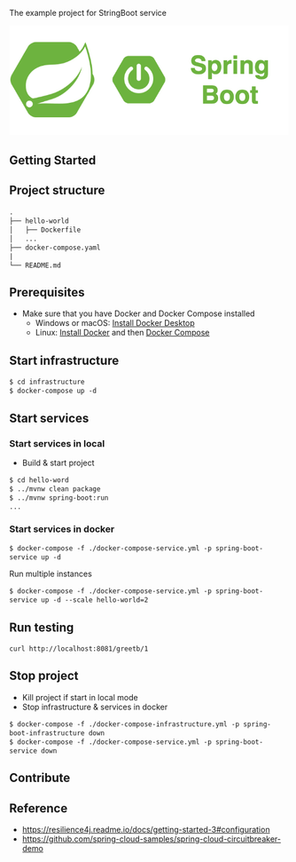 The example project for StringBoot service

<div align="center">
    <img src="./assets/images/spring_boot_icon.png"/>
</div>

## Getting Started

## Project structure
```
.
├── hello-world
│   ├── Dockerfile
│   ...
├── docker-compose.yaml
|
└── README.md
```

## Prerequisites
- Make sure that you have Docker and Docker Compose installed
  - Windows or macOS:
    [Install Docker Desktop](https://www.docker.com/get-started)
  - Linux: [Install Docker](https://www.docker.com/get-started) and then
    [Docker Compose](https://github.com/docker/compose)

## Start infrastructure

```shell script
$ cd infrastructure
$ docker-compose up -d
```

## Start services
### Start services in local

- Build & start project
```shell script
$ cd hello-word
$ ../mvnw clean package
$ ../mvnw spring-boot:run
...
```

### Start services in docker 

```shell script
$ docker-compose -f ./docker-compose-service.yml -p spring-boot-service up -d
```

Run multiple instances

```shell script
$ docker-compose -f ./docker-compose-service.yml -p spring-boot-service up -d --scale hello-world=2
```

## Run testing

```shell script
curl http://localhost:8081/greetb/1
```

## Stop project

- Kill project if start in local mode
- Stop infrastructure & services in docker

```shell script
$ docker-compose -f ./docker-compose-infrastructure.yml -p spring-boot-infrastructure down
$ docker-compose -f ./docker-compose-service.yml -p spring-boot-service down
```

## Contribute

## Reference

- https://resilience4j.readme.io/docs/getting-started-3#configuration
- https://github.com/spring-cloud-samples/spring-cloud-circuitbreaker-demo
